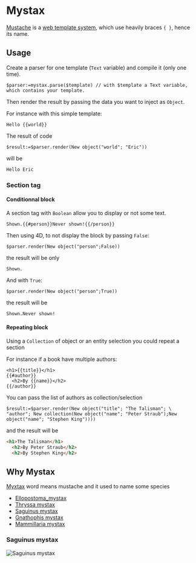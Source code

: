 # Mystax

[Mustache](https://en.wikipedia.org/wiki/Mustache_(template_system)) is a [web template system](https://en.wikipedia.org/wiki/Web_template_system), which use heavily braces `{ }`, hence its name.

## Usage

Create a parser for one template (`Text` variable) and compile it (only one time).

```4d
$parser:=mystax.parse($template) // with $template a Text variable, which contains your template.
````

Then render the result by passing the data you want to inject as `Object`.

For instance with this simple template:

```Handlebars
Hello {{world}}
```

The result of code

```4d
$result:=$parser.render(New object("world"; "Eric"))
```

 will be

 ```html
 Hello Eric
```

### Section tag

#### Conditionnal block

A section tag with `Boolean` allow you to display or not some text.

```Handlebars
Shown.{{#person}}Never shown!{{/person}}
```

Then using 4D, to not display the block by passing `False`:

```4d
$parser.render(New object("person";False))
```

the result will be only

```
Shown.
```

And with `True`:

```4d
$parser.render(New object("person";True))
```

the result will be

```html
Shown.Never shown!
```

#### Repeating block

Using a `Collection` of object or an entity selection you could repeat a section

For instance if a book have multiple authors:
```Handlebars
<h1>{{title}}</h1>
{{#author}}
  <h2>By {{name}}</h2>
{{/author}}
```

You can pass the list of authors as collection/selection

```4d
$result:=$parser.render(New object("title"; "The Talisman"; \
"author"; New collection(New object("name"; "Peter Straub");New object("name"; "Stephen King"))))
```

and the result will be

```html
<h1>The Talisman</h1>
  <h2>By Peter Straub</h2>
  <h2>By Stephen King</h2>
```

## Why Mystax

[Myxtax](https://en.wiktionary.org/wiki/mystax) word means mustache and it used to name some species

- [Ellopostoma_mystax](https://en.wikipedia.org/wiki/Ellopostoma_mystax)
- [Thryssa mystax](https://en.wikipedia.org/wiki/Thryssa_mystax)
- [Saguinus mystax](https://en.wikipedia.org/wiki/Moustached_tamarin)
- [Gnathophis mystax](https://en.wikipedia.org/wiki/Thinlip_conger)
- [Mammillaria mystax](https://en.wikipedia.org/wiki/Mammillaria_mystax)

### Saguinus mystax

![Saguinus mystax](https://upload.wikimedia.org/wikipedia/commons/thumb/6/67/Saguinus_mystax_at_the_Bronx_Zoo_01.jpg/440px-Saguinus_mystax_at_the_Bronx_Zoo_01.jpg)
